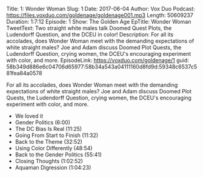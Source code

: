 Title: 1: Wonder Woman
Slug: 1
Date: 2017-06-04
Author: Vox Duo
Podcast: https://files.voxduo.com/goldenage/goldenage001.mp3
Length: 50609237
Duration: 1:7:12
Episode: 1
Show: The Golden Age
EpTitle: Wonder Woman
TweetText: Two straight white males talk Doomed Quest Plots, the Ludendorff Question, and the DCEU in color!
Description: For all its accolades, does Wonder Woman meet with the demanding expectations of white straight males? Joe and Adam discuss Doomed Plot Quests, the Ludendorff Question, crying women, the DCEU's encouraging experiment with color, and more.
EpisodeLink: https://voxduo.com/goldenage/1
guid: 58b349d886e6c04706d65977:58b34a543a04111160d8fd9d:59348c6537c581fea84a0578

For all its accolades, does Wonder Woman meet with the demanding expectations of white straight males? Joe and Adam discuss Doomed Plot Quests, the Ludendorff Question, crying women, the DCEU's encouraging experiment with color, and more.


- We loved it
- Gender Politics (6:00)
- The DC Bias Is Real (11:25)
- Going From Start to Finish (11:32)
- Back to the Theme (32:52)
- Using Color Differently (48:54)
- Back to the Gender Politics (55:41)
- Closing Thoughts (1:02:52)
- Aquaman Digression (1:04:23)

